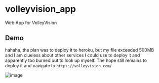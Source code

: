 # volleyvision_app
Web App for VolleyVision

## Demo 

hahaha, the plan was to deploy it to heroku, but my file exceeded 500MB and I am clueless about other services I could use to deploy it and apparently too burned out to look up myself. The hope still remains to deploy it and navigate to `https://volleyvision.com/`

![image](https://github.com/shukkkur/volleyvision_app/assets/78250180/4a5906e7-f2f6-47a0-a485-3c29cca28c01)
